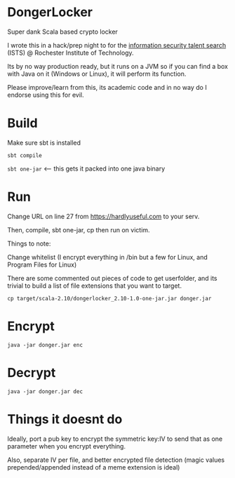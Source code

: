 DongerLocker
===
Super dank Scala based crypto locker

I wrote this in a hack/prep night to for the [information security talent search](http://ists.sparsa.org/) (ISTS) @ Rochester Institute of Technology.

Its by no way production ready, but it runs on a JVM so if you can find a box with Java on it (Windows or Linux), it will perform its function. 

Please improve/learn from this, its academic code and in no way do I endorse using this for evil.

Build
===
Make sure sbt is installed

```sbt compile```

```sbt one-jar``` <-- this gets it packed into one java binary


Run
===

Change URL on line 27 from https://hardlyuseful.com to your serv.

Then, compile, sbt one-jar, cp then run on victim.

Things to note:

Change whitelist (I encrypt everything in /bin but a few for Linux, and Program Files for Linux)

There are some commented out pieces of code to get userfolder, and its trivial to build a list of file extensions that you want to target.

```cp target/scala-2.10/dongerlocker_2.10-1.0-one-jar.jar donger.jar```

Encrypt
==

```java -jar donger.jar enc```

Decrypt
==

```java -jar donger.jar dec```

Things it doesnt do
===

Ideally, port a pub key to encrypt the symmetric key:IV to send that as one parameter when you encrypt everything.

Also, separate IV per file, and better encrypted file detection (magic values prepended/appended instead of a meme extension is ideal)

